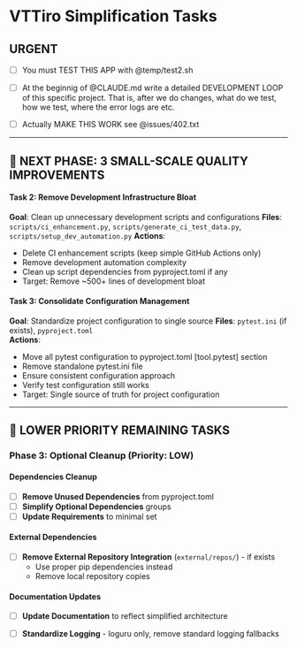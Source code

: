 # VTTiro Simplification Tasks

## URGENT

- [ ] You must TEST THIS APP with @temp/test2.sh 

- [ ] At the beginnig of @CLAUDE.md write a detailed DEVELOPMENT LOOP of this specific project. That is, after we do changes, what do we test, how we test, where the error logs are etc. 

- [ ] Actually MAKE THIS WORK see @issues/402.txt  



---

## 🎯 NEXT PHASE: 3 SMALL-SCALE QUALITY IMPROVEMENTS


#### Task 2: Remove Development Infrastructure Bloat  
**Goal**: Clean up unnecessary development scripts and configurations
**Files**: `scripts/ci_enhancement.py`, `scripts/generate_ci_test_data.py`, `scripts/setup_dev_automation.py`
**Actions**:
- Delete CI enhancement scripts (keep simple GitHub Actions only)
- Remove development automation complexity
- Clean up script dependencies from pyproject.toml if any
- Target: Remove ~500+ lines of development bloat

#### Task 3: Consolidate Configuration Management
**Goal**: Standardize project configuration to single source
**Files**: `pytest.ini` (if exists), `pyproject.toml`  
**Actions**:
- Move all pytest configuration to pyproject.toml [tool.pytest] section
- Remove standalone pytest.ini file
- Ensure consistent configuration approach
- Verify test configuration still works
- Target: Single source of truth for project configuration

---

## 🔄 LOWER PRIORITY REMAINING TASKS

### Phase 3: Optional Cleanup (Priority: LOW)

#### Dependencies Cleanup
- [ ] **Remove Unused Dependencies** from pyproject.toml
- [ ] **Simplify Optional Dependencies** groups  
- [ ] **Update Requirements** to minimal set

#### External Dependencies  
- [ ] **Remove External Repository Integration** (`external/repos/`) - if exists
  - Use proper pip dependencies instead
  - Remove local repository copies

#### Documentation Updates
- [ ] **Update Documentation** to reflect simplified architecture
- [ ] **Standardize Logging** - loguru only, remove standard logging fallbacks


